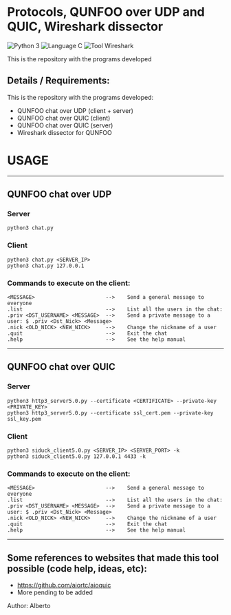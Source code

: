 # Protocols, QUNFOO over UDP and QUIC, Wireshark dissector
![Python 3](https://img.shields.io/badge/Language-Python%203-red) ![Language C](https://img.shields.io/badge/Language-C-yellow) ![Tool Wireshark](https://img.shields.io/badge/Tool-Wireshark-blue)

This is the repository with the programs developed


## Details / Requirements:

This is the repository with the programs developed:
* QUNFOO chat over UDP (client + server)
* QUNFOO chat over QUIC (client)
* QUNFOO chat over QUIC (server)
* Wireshark dissector for QUNFOO


# USAGE
-------
## QUNFOO chat over UDP
### Server
```
python3 chat.py
```
### Client
```
python3 chat.py <SERVER_IP>
python3 chat.py 127.0.0.1
```
### Commands to execute on the client:
```
<MESSAGE>                       -->    Send a general message to everyone
.list                           -->    List all the users in the chat: 
.priv <DST_USERNAME> <MESSAGE>  -->    Send a private message to a user: $ .priv <Dst_Nick> <Message>
.nick <OLD_NICK> <NEW_NICK>     -->    Change the nickname of a user
.quit                           -->    Exit the chat
.help                           -->    See the help manual
```
-------

## QUNFOO chat over QUIC

### Server
```
python3 http3_server5.0.py --certificate <CERTIFICATE> --private-key <PRIVATE_KEY>
python3 http3_server5.0.py --certificate ssl_cert.pem --private-key ssl_key.pem
```
### Client
```
python3 siduck_client5.0.py <SERVER_IP> <SERVER_PORT> -k
python3 siduck_client5.0.py 127.0.0.1 4433 -k
```
### Commands to execute on the client:
```
<MESSAGE>                       -->    Send a general message to everyone
.list                           -->    List all the users in the chat: 
.priv <DST_USERNAME> <MESSAGE>  -->    Send a private message to a user: $ .priv <Dst_Nick> <Message>
.nick <OLD_NICK> <NEW_NICK>     -->    Change the nickname of a user
.quit                           -->    Exit the chat
.help                           -->    See the help manual
```
-------

## Some references to websites that made this tool possible (code help, ideas, etc):

* https://github.com/aiortc/aioquic
* More pending to be added


Author: Alberto
